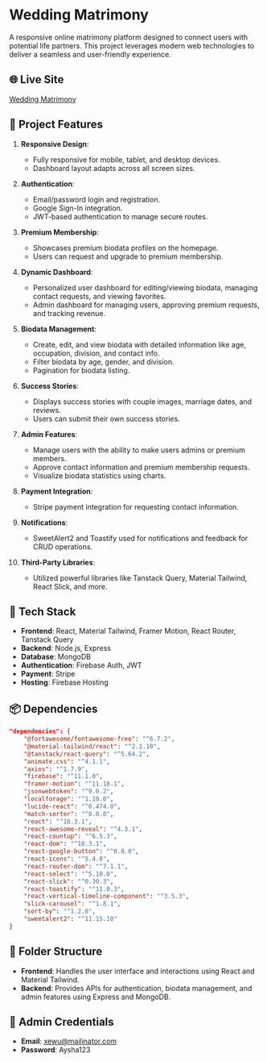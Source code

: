 

# Wedding Matrimony

A responsive online matrimony platform designed to connect users with potential life partners. This project leverages modern web technologies to deliver a seamless and user-friendly experience.

## 🌐 Live Site
[Wedding Matrimony](https://quiet-dolphin-039180.netlify.app/)

## 📝 Project Features
1. **Responsive Design**:
   - Fully responsive for mobile, tablet, and desktop devices.
   - Dashboard layout adapts across all screen sizes.

2. **Authentication**:
   - Email/password login and registration.
   - Google Sign-In integration.
   - JWT-based authentication to manage secure routes.

3. **Premium Membership**:
   - Showcases premium biodata profiles on the homepage.
   - Users can request and upgrade to premium membership.

4. **Dynamic Dashboard**:
   - Personalized user dashboard for editing/viewing biodata, managing contact requests, and viewing favorites.
   - Admin dashboard for managing users, approving premium requests, and tracking revenue.

5. **Biodata Management**:
   - Create, edit, and view biodata with detailed information like age, occupation, division, and contact info.
   - Filter biodata by age, gender, and division.
   - Pagination for biodata listing.

6. **Success Stories**:
   - Displays success stories with couple images, marriage dates, and reviews.
   - Users can submit their own success stories.

7. **Admin Features**:
   - Manage users with the ability to make users admins or premium members.
   - Approve contact information and premium membership requests.
   - Visualize biodata statistics using charts.

8. **Payment Integration**:
   - Stripe payment integration for requesting contact information.

9. **Notifications**:
   - SweetAlert2 and Toastify used for notifications and feedback for CRUD operations.

10. **Third-Party Libraries**:
    - Utilized powerful libraries like Tanstack Query, Material Tailwind, React Slick, and more.

## 🚀 Tech Stack
- **Frontend**: React, Material Tailwind, Framer Motion, React Router, Tanstack Query
- **Backend**: Node.js, Express
- **Database**: MongoDB
- **Authentication**: Firebase Auth, JWT
- **Payment**: Stripe
- **Hosting**: Firebase Hosting

## 📦 Dependencies
```json
"dependencies": {
    "@fortawesome/fontawesome-free": "^6.7.2",
    "@material-tailwind/react": "^2.1.10",
    "@tanstack/react-query": "^5.64.2",
    "animate.css": "^4.1.1",
    "axios": "^1.7.9",
    "firebase": "^11.1.0",
    "framer-motion": "^11.18.1",
    "jsonwebtoken": "^9.0.2",
    "localforage": "^1.10.0",
    "lucide-react": "^0.474.0",
    "match-sorter": "^8.0.0",
    "react": "^18.3.1",
    "react-awesome-reveal": "^4.3.1",
    "react-countup": "^6.5.3",
    "react-dom": "^18.3.1",
    "react-google-button": "^0.8.0",
    "react-icons": "^5.4.0",
    "react-router-dom": "^7.1.1",
    "react-select": "^5.10.0",
    "react-slick": "^0.30.3",
    "react-toastify": "^11.0.3",
    "react-vertical-timeline-component": "^3.5.3",
    "slick-carousel": "^1.8.1",
    "sort-by": "^1.2.0",
    "sweetalert2": "^11.15.10"
}
```

## 📂 Folder Structure
- **Frontend**: Handles the user interface and interactions using React and Material Tailwind.
- **Backend**: Provides APIs for authentication, biodata management, and admin features using Express and MongoDB.

## 🔑 Admin Credentials
- **Email**: xewu@mailinator.com
- **Password**: Aysha123

